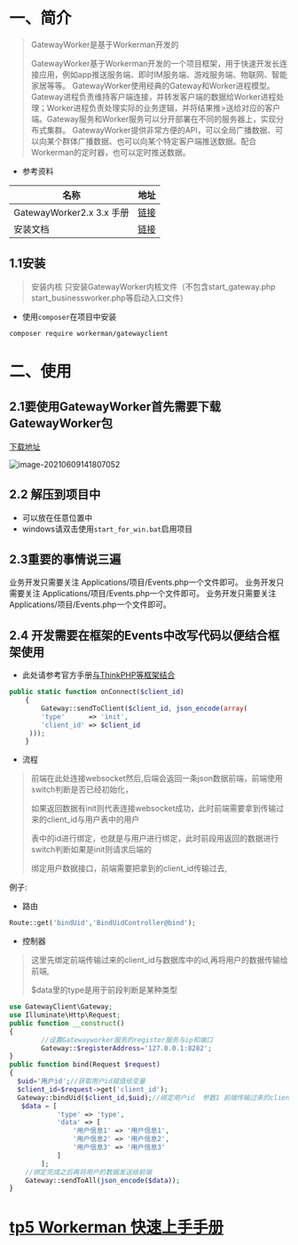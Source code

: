 # 一、简介

> GatewayWorker是基于Workerman开发的	
>
> GatewayWorker基于Workerman开发的一个项目框架，用于快速开发长连接应用，例如app推送服务端、即时IM服务端、游戏服务端、物联网、智能家居等等。
> GatewayWorker使用经典的Gateway和Worker进程模型。Gateway进程负责维持客户端连接，并转发客户端的数据给Worker进程处理；Worker进程负责处理实际的业务逻辑，并将结果推>送给对应的客户端。Gateway服务和Worker服务可以分开部署在不同的服务器上，实现分布式集群。
> GatewayWorker提供非常方便的API，可以全局广播数据、可以向某个群体广播数据、也可以向某个特定客户端推送数据。配合Workerman的定时器，也可以定时推送数据。

- 参考资料

| 名称                      | 地址                                            |
| ------------------------- | ----------------------------------------------- |
| GatewayWorker2.x 3.x 手册 | [链接](http://doc2.workerman.net/)              |
| 安装文档                  | [链接](https://github.com/walkor/GatewayClient) |

## 1.1安装

>安装内核
>只安装GatewayWorker内核文件（不包含start_gateway.php start_businessworker.php等启动入口文件）

- 使用`composer`在项目中安装

```shell
composer require workerman/gatewayclient
```

# 二、使用

## 2.1要使用GatewayWorker首先需要下载GatewayWorker包

[下载地址](https://www.workerman.net/download)

![image-20210609141807052](https://yaoliuyang-blog-images.oss-cn-beijing.aliyuncs.com/blogImages/image-20210609141807052.png)

## 2.2 解压到项目中

- 可以放在任意位置中
- windows请双击使用`start_for_win.bat`启用项目

## 2.3重要的事情说三遍

业务开发只需要关注 Applications/项目/Events.php一个文件即可。
业务开发只需要关注 Applications/项目/Events.php一个文件即可。
业务开发只需要关注 Applications/项目/Events.php一个文件即可。

## 2.4 开发需要在框架的Events中改写代码以便结合框架使用

- 此处请参考官方手册[与ThinkPHP等框架结合](http://doc2.workerman.net/work-with-other-frameworks.html)

```php
public static function onConnect($client_id)
    {
        Gateway::sendToClient($client_id, json_encode(array(
        'type'      => 'init',
        'client_id' => $client_id
     )));
    }
```

- 流程

>  前端在此处连接websocket然后,后端会返回一条json数据前端，前端使用switch判断是否已经初始化，
>
> 如果返回数据有init则代表连接websocket成功，此时前端需要拿到传输过来的client_id与用户表中的用户
>
> 表中的id进行绑定，也就是与用户进行绑定，此时前段用返回的数据进行switch判断如果是init则请求后端的
>
> 绑定用户数据接口，前端需要把拿到的client_id传输过去,

例子:

- 路由

```php
Route::get('bindUid','BindUidController@bind');
```

- 控制器

> 这里先绑定前端传输过来的client_id与数据库中的id,再将用户的数据传输给前端,
>
> $data里的type是用于前段判断是某种类型

```php
use GatewayClient\Gateway;
use Illuminate\Http\Request;
public function __construct()
{
        //设置Gatewayworker服务的register服务与ip和端口
        Gateway::$registerAddress='127.0.0.1:8282';
}
public function bind(Request $request)
{
  $uid='用户id';//获取用户id赋值给变量
  $client_id=$request->get('client_id');
  Gateway::bindUid($client_id,$uid);//绑定用户id  参数1 前端传输过来的clientid 参数2 需要绑定的当前的用户id
   $data = [
            'type' => 'type',
            'data' => [
                '用户信息1' => '用户信息1',
                '用户信息2' => '用户信息2',
                '用户信息3' => '用户信息3'
            ]
        ];
    //绑定完成之后再将用户的数据发送给前端  
    Gateway::sendToAll(json_encode($data));  
}
```



# [tp5 Workerman 快速上手手册](https://www.kancloud.cn/thinkphp/think-worker/722897#Workerman_Server_389)





























